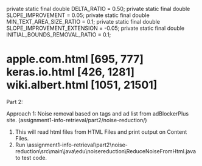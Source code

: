 private static final double DELTA_RATIO = 0.50;
private static final double SLOPE_IMPROVEMENT = 0.05;
private static final double MIN_TEXT_AREA_SIZE_RATIO = 0.1;
private static final double SLOPE_IMPROVEMENT_EXTENSION = -0.05;
private static final double INITIAL_BOUNDS_REMOVAL_RATIO = 0.1;

apple.com.html
[695, 777]
keras.io.html
[426, 1281]
wiki.albert.html
[1051, 21501]
=======
Part 2:

Approach 1: Noise removal based on tags and ad list from adBlockerPlus site.
(assignment1-info-retrieval/part2/noise-reduction/)

1) This will read html files from HTML Files and print output on Content Files.
2) Run \assignment1-info-retrieval\part2\noise-reduction\src\main\java\edu\noisereduction\ReduceNoiseFromHtml.java to test code.
